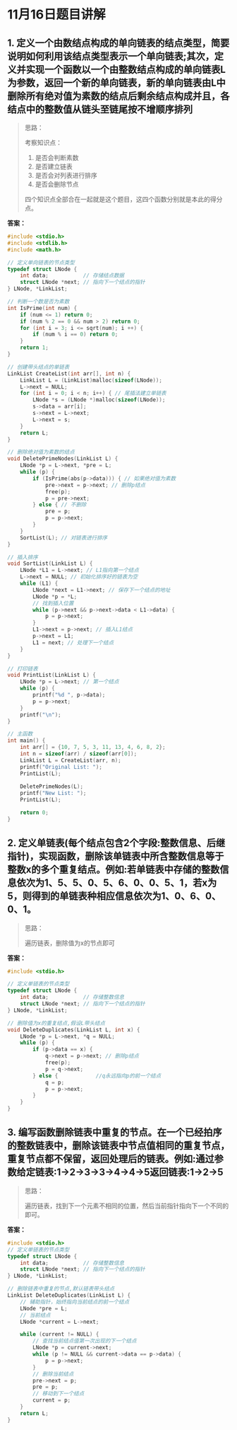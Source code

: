 # 11月16日题目讲解

## 1. 定义一个由数结点构成的单向链表的结点类型，简要说明如何利用该结点类型表示一个单向链表;其次，定义并实现一个函数以一个由整数结点构成的单向链表L为参数，返回一个新的单向链表，新的单向链表由L中删除所有绝对值为素数的结点后剩余结点构成并且，各结点中的整数值从链头至链尾按不增顺序排列



> 思路：
>
> 考察知识点：
>
> 1. 是否会判断素数
> 2. 是否建立链表
> 3. 是否会对列表进行排序
> 4. 是否会删除节点
>
> 四个知识点全部合在一起就是这个题目，这四个函数分别就是本此的得分点。



**答案：**

```c
#include <stdio.h>
#include <stdlib.h>
#include <math.h>

// 定义单向链表的节点类型
typedef struct LNode {
    int data;           // 存储结点数据
    struct LNode *next; // 指向下一个结点的指针
} LNode, *LinkList;

// 判断一个数是否为素数
int IsPrime(int num) {
    if (num <= 1) return 0;
    if (num % 2 == 0 && num > 2) return 0;
    for (int i = 3; i <= sqrt(num); i ++) {
        if (num % i == 0) return 0;
    }
    return 1;
}

// 创建带头结点的单链表
LinkList CreateList(int arr[], int n) {
    LinkList L = (LinkList)malloc(sizeof(LNode));
    L->next = NULL;
    for (int i = 0; i < n; i++) { // 尾插法建立单链表
        LNode *s = (LNode *)malloc(sizeof(LNode));
        s->data = arr[i];
        s->next = L->next;
        L->next = s;
    }
    return L;
}

// 删除绝对值为素数的结点
void DeletePrimeNodes(LinkList L) {
    LNode *p = L->next, *pre = L;
    while (p) {
        if (IsPrime(abs(p->data))) { // 如果绝对值为素数
            pre->next = p->next; // 删除p结点
            free(p);
            p = pre->next;
        } else { // 不删除
            pre = p;
            p = p->next;
        }
    }
    SortList(L); // 对链表进行排序
}

// 插入排序
void SortList(LinkList L) {
    LNode *L1 = L->next; // L1指向第一个结点
    L->next = NULL; // 初始化排序好的链表为空
    while (L1) {
        LNode *next = L1->next; // 保存下一个结点的地址
        LNode *p = *L;
        // 找到插入位置
        while (p->next && p->next->data < L1->data) {
            p = p->next;
        }
        L1->next = p->next; // 插入L1结点
        p->next = L1;
        L1 = next; // 处理下一个结点
    }
}

// 打印链表
void PrintList(LinkList L) {
    LNode *p = L->next; // 第一个结点
    while (p) {
        printf("%d ", p->data);
        p = p->next;
    }
    printf("\n");
}

// 主函数
int main() {
    int arr[] = {10, 7, 5, 3, 11, 13, 4, 6, 8, 2};
    int n = sizeof(arr) / sizeof(arr[0]);
    LinkList L = CreateList(arr, n);
    printf("Original List: ");
    PrintList(L);
    
    DeletePrimeNodes(L);
    printf("New List: ");
    PrintList(L);

    return 0;
}
```



## 2. 定义单链表(每个结点包含2个字段:整数信息、后继指针)，实现函数，删除该单链表中所含整数信息等于整数x的多个重复结点。例如:若单链表中存储的整数信息依次为1、5、5、0、5、6、0、0、5、1，若x为5，则得到的单链表种相应信息依次为1、0、6、0、0、1。



> 思路：
>
> 遍历链表，删除值为x的节点即可



**答案：**

```c
#include <stdio.h>

// 定义单链表的节点类型
typedef struct LNode {
    int data;           // 存储整数信息
    struct LNode *next; // 指向下一个结点的指针
} LNode, *LinkList;

// 删除值为x的重复结点,假设L带头结点
void DeleteDuplicates(LinkList L, int x) {
    LNode *p = L->next, *q = NULL;
    while (p) {
        if (p->data == x) {
            q->next = p->next; // 删除p结点
            free(p);
            p = q->next;
        } else {			//q永远指向p的前一个结点
            q = p;
            p = p->next;
        }
    }
}
```



## 3. 编写函数删除链表中重复的节点。在一个已经拍序的整数链表中，删除该链表中节点值相同的重复节点，重复节点都不保留，返回处理后的链表。例如:通过参数给定链表:1->2->3->3->4->4->5返回链表:1->2->5



> 思路：
>
> 遍历链表，找到下一个元素不相同的位置，然后当前指针指向下一个不同的即可。



**答案：**

```c
#include <stdio.h>
// 定义单链表的节点类型
typedef struct LNode {
    int data;           // 存储整数信息
    struct LNode *next; // 指向下一个结点的指针
} LNode, *LinkList;

// 删除链表中重复的节点,默认链表带头结点
LinkList DeleteDuplicates(LinkList L) {
    // 辅助指针，始终指向当前结点的前一个结点
    LNode *pre = L;
    // 当前结点
    LNode *current = L->next;

    while (current != NULL) {
        // 查找当前结点值第一次出现的下一个结点
        LNode *p = current->next;
        while (p != NULL && current->data == p->data) {
            p = p->next;
        }
        // 删除当前结点
        pre->next = p;
        pre = p;
        // 移动到下一个结点
        current = p;
    }
    return L;
}
```

